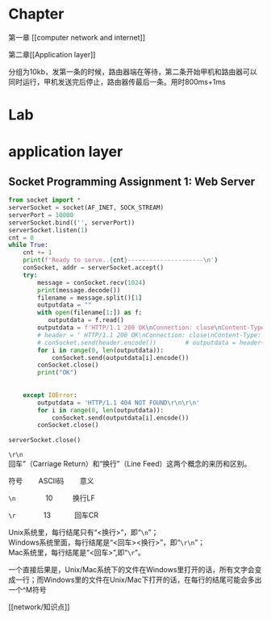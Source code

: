 

# Chapter

第一章 [[computer network and internet]]

第二章[[Application layer]]


分组为10kb，发第一条的时候，路由器端在等待，第二条开始甲机和路由器可以同时运行，甲机发送完后停止，路由器传最后一条。用时800ms+1ms


# Lab

# application layer


## Socket Programming Assignment 1: Web Server

```python
from socket import *  
serverSocket = socket(AF_INET, SOCK_STREAM)  
serverPort = 10000  
serverSocket.bind(('', serverPort))  
serverSocket.listen(1)  
cnt = 0  
while True:  
    cnt += 1  
    print(f'Ready to serve..{cnt}---------------------\n')  
    conSocket, addr = serverSocket.accept()  
    try:  
        message = conSocket.recv(1024)  
        print(message.decode())  
        filename = message.split()[1]  
        outputdata = ""  
        with open(filename[1:]) as f:  
           outputdata = f.read()  
        outputdata = f'HTTP/1.1 200 OK\nConnection: close\nContent-Type: text/html\nContent-Length: {len(outputdata)}\n\n' + outputdata  
        # header = ' HTTP/1.1 200 OK\nConnection: close\nContent-Type: text/html\nContent-Length: %d\n\n' % ( len(outputdata))  
        # conSocket.send(header.encode())        # outputdata = header+outputdata;        # print(filename.decode())        print("output:\n",outputdata)  
        for i in range(0, len(outputdata)):  
            conSocket.send(outputdata[i].encode())  
        conSocket.close()  
        print("OK")  
  
  
    except IOError:  
        outputdata = 'HTTP/1.1 404 NOT FOUND\r\n\r\n'  
        for i in range(0, len(outputdata)):  
            conSocket.send(outputdata[i].encode())  
        conSocket.close()  
  
serverSocket.close()
```

`\r\n`  
回车”（Carriage Return）和“换行”（Line Feed）这两个概念的来历和区别。

符号        ASCII码        意义

`\n`               10          换行LF

`\r`              13            回车CR



Unix系统里，每行结尾只有“<换行>”，即“`\n`”；  
Windows系统里面，每行结尾是“<回车><换行>”，即“`\r\n`”；  
Mac系统里，每行结尾是“<回车>”,即“`\r`”。

一个直接后果是，Unix/Mac系统下的文件在Windows里打开的话，所有文字会变成一行；而Windows里的文件在Unix/Mac下打开的话，在每行的结尾可能会多出一个^M符号

[[network/知识点]]


